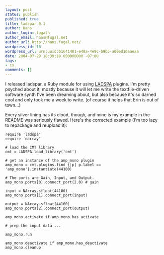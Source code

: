 ```yaml
---
layout: post
status: publish
published: true
title: ladspar 0.1
author: Hans
author_login: fugalh
author_email: hans@fugal.net
author_url: http://hans.fugal.net/
wordpress_id: 16
wordpress_url: urn:uuid:b1641401-e48a-4e9c-b9b5-a00ed10aaeaa
date: 2004-07-29 18:39:18.000000000 -07:00
tags:
- cs
comments: []
---
```

<p>I released ladspar, a Ruby module for using <a href="http://ladspa.org">LADSPA</a>
plugins. I'm pretty psyched about it, mostly because it will let me write the
textfile-driven software synth I've been dreaming about, but also because it's
so darned cool and only took me a week to write. (of course it helps that Erin
is out of town...)</p>

<p>Every silver lining has its cloud, though, and mine is my example in the README
was seriously flawed. Here's the corrected example (I'm too lazy to repackage
and reupload it):</p>

<pre><code>require 'ladspa'
require 'narray'

# load the CMT library
cmt = LADSPA.load_library('cmt')

# get an instance of the amp_mono plugin
amp_mono = cmt.plugins.find {|p| p.label == 'amp_mono'}.instantiate(44100)

# The ports are Gain, Input, and Output.
amp_mono.ports[0].connect_port(2.0) # gain

input = NArray.sfloat(44100)
amp_mono.ports[1].connect_port(input)

output = NArray.sfloat(44100)
amp_mono.ports[2].connect_port(output)

amp_mono.activate if amp_mono.has_activate

# prep the input data ...

amp_mono.run

amp_mono.deactivate if amp_mono.has_deactivate
amp_mono.cleanup
</code></pre>
